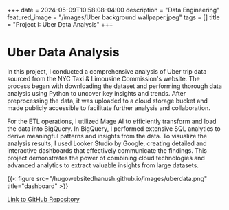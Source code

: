 +++
date = 2024-05-09T10:58:08-04:00
description = "Data Engineering"
featured_image = "/images/Uber background wallpaper.jpeg"
tags = []
title = "Project I: Uber Data Analysis"
+++

# Uber Data Analysis

In this project, I conducted a comprehensive analysis of Uber trip data sourced from the NYC Taxi & Limousine Commission's website. The process began with downloading the dataset and performing thorough data analysis using Python to uncover key insights and trends. After preprocessing the data, it was uploaded to a cloud storage bucket and made publicly accessible to facilitate further analysis and collaboration.

For the ETL operations, I utilized Mage AI to efficiently transform and load the data into BigQuery. In BigQuery, I performed extensive SQL analytics to derive meaningful patterns and insights from the data. To visualize the analysis results, I used Looker Studio by Google, creating detailed and interactive dashboards that effectively communicate the findings. This project demonstrates the power of combining cloud technologies and advanced analytics to extract valuable insights from large datasets.

{{< figure src="/hugowebsitedhanush.github.io/images/uberdata.png" title="dashboard" >}}

[Link to GitHub Repository](https://github.com/DhanushAnegondi/Uber_Data_Analytics/tree/master)

